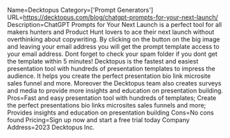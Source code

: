 Name=Decktopus
Category=['Prompt Generators']
URL=https://decktopus.com/blog/chatgpt-prompts-for-your-next-launch/
Description=ChatGPT Prompts for Your Next Launch is a perfect tool for all makers hunters and Product Hunt lovers to ace their next launch without overthinking about copywriting. By clicking on the button on the big image and leaving your email address you will get the prompt template access to your email address. Dont forget to check your spam folder if you dont get the template within 5 minutes! Decktopus is the fastest and easiest presentation tool with hundreds of presentation templates to impress the audience. It helps you create the perfect presentation bio link microsite sales funnel and more. Moreover the Decktopus team also creates surveys and media to provide more insights and education on presentation building.
Pros=Fast and easy presentation tool with hundreds of templates; Create the perfect presentations bio links microsites sales funnels and more; Provides insights and education on presentation building
Cons=No cons found
Pricing=Sign up now and start a free trial today
Company Address=2023 Decktopus Inc.
